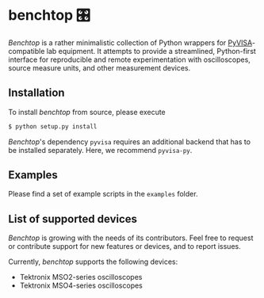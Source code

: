 # benchtop 🎛️

*Benchtop* is a rather minimalistic collection of Python wrappers for [PyVISA](https://pyvisa.readthedocs.io/)-compatible lab equipment.
It attempts to provide a streamlined, Python-first interface for reproducible and remote experimentation with oscilloscopes, source measure units, and other measurement devices.

## Installation

To install *benchtop* from source, please execute

```bash
$ python setup.py install
```

*Benchtop*'s dependency `pyvisa` requires an additional backend that has to be installed separately.
Here, we recommend `pyvisa-py`.

## Examples

Please find a set of example scripts in the `examples` folder.

## List of supported devices
*Benchtop* is growing with the needs of its contributors.
Feel free to request or contribute support for new features or devices, and to report issues.

Currently, *benchtop* supports the following devices:

- Tektronix MSO2-series oscilloscopes
- Tektronix MSO4-series oscilloscopes